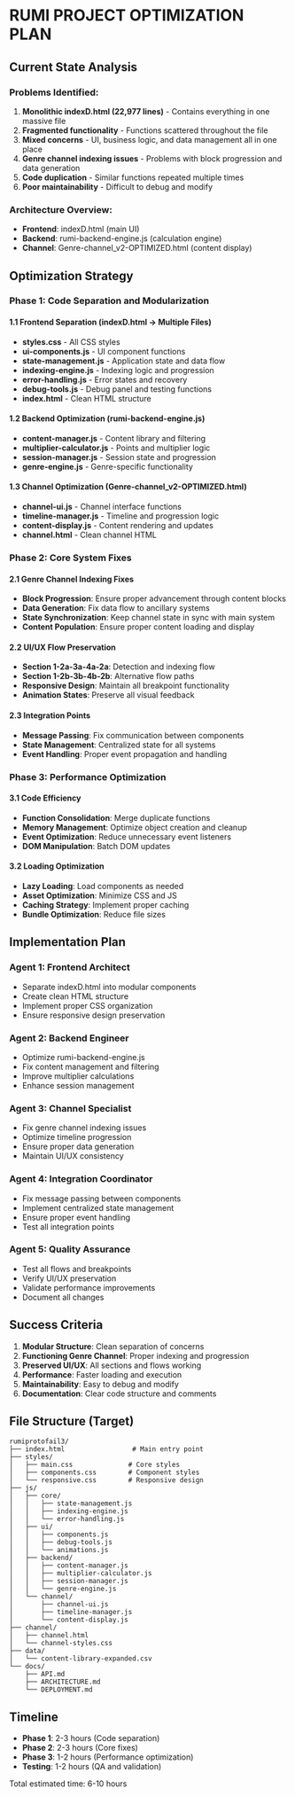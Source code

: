 # RUMI PROJECT OPTIMIZATION PLAN

## Current State Analysis

### Problems Identified:
1. **Monolithic indexD.html (22,977 lines)** - Contains everything in one massive file
2. **Fragmented functionality** - Functions scattered throughout the file
3. **Mixed concerns** - UI, business logic, and data management all in one place
4. **Genre channel indexing issues** - Problems with block progression and data generation
5. **Code duplication** - Similar functions repeated multiple times
6. **Poor maintainability** - Difficult to debug and modify

### Architecture Overview:
- **Frontend**: indexD.html (main UI)
- **Backend**: rumi-backend-engine.js (calculation engine)
- **Channel**: Genre-channel_v2-OPTIMIZED.html (content display)

## Optimization Strategy

### Phase 1: Code Separation and Modularization

#### 1.1 Frontend Separation (indexD.html → Multiple Files)
- **styles.css** - All CSS styles
- **ui-components.js** - UI component functions
- **state-management.js** - Application state and data flow
- **indexing-engine.js** - Indexing logic and progression
- **error-handling.js** - Error states and recovery
- **debug-tools.js** - Debug panel and testing functions
- **index.html** - Clean HTML structure

#### 1.2 Backend Optimization (rumi-backend-engine.js)
- **content-manager.js** - Content library and filtering
- **multiplier-calculator.js** - Points and multiplier logic
- **session-manager.js** - Session state and progression
- **genre-engine.js** - Genre-specific functionality

#### 1.3 Channel Optimization (Genre-channel_v2-OPTIMIZED.html)
- **channel-ui.js** - Channel interface functions
- **timeline-manager.js** - Timeline and progression logic
- **content-display.js** - Content rendering and updates
- **channel.html** - Clean channel HTML

### Phase 2: Core System Fixes

#### 2.1 Genre Channel Indexing Fixes
- **Block Progression**: Ensure proper advancement through content blocks
- **Data Generation**: Fix data flow to ancillary systems
- **State Synchronization**: Keep channel state in sync with main system
- **Content Population**: Ensure proper content loading and display

#### 2.2 UI/UX Flow Preservation
- **Section 1-2a-3a-4a-2a**: Detection and indexing flow
- **Section 1-2b-3b-4b-2b**: Alternative flow paths
- **Responsive Design**: Maintain all breakpoint functionality
- **Animation States**: Preserve all visual feedback

#### 2.3 Integration Points
- **Message Passing**: Fix communication between components
- **State Management**: Centralized state for all systems
- **Event Handling**: Proper event propagation and handling

### Phase 3: Performance Optimization

#### 3.1 Code Efficiency
- **Function Consolidation**: Merge duplicate functions
- **Memory Management**: Optimize object creation and cleanup
- **Event Optimization**: Reduce unnecessary event listeners
- **DOM Manipulation**: Batch DOM updates

#### 3.2 Loading Optimization
- **Lazy Loading**: Load components as needed
- **Asset Optimization**: Minimize CSS and JS
- **Caching Strategy**: Implement proper caching
- **Bundle Optimization**: Reduce file sizes

## Implementation Plan

### Agent 1: Frontend Architect
- Separate indexD.html into modular components
- Create clean HTML structure
- Implement proper CSS organization
- Ensure responsive design preservation

### Agent 2: Backend Engineer
- Optimize rumi-backend-engine.js
- Fix content management and filtering
- Improve multiplier calculations
- Enhance session management

### Agent 3: Channel Specialist
- Fix genre channel indexing issues
- Optimize timeline progression
- Ensure proper data generation
- Maintain UI/UX consistency

### Agent 4: Integration Coordinator
- Fix message passing between components
- Implement centralized state management
- Ensure proper event handling
- Test all integration points

### Agent 5: Quality Assurance
- Test all flows and breakpoints
- Verify UI/UX preservation
- Validate performance improvements
- Document all changes

## Success Criteria

1. **Modular Structure**: Clean separation of concerns
2. **Functioning Genre Channel**: Proper indexing and progression
3. **Preserved UI/UX**: All sections and flows working
4. **Performance**: Faster loading and execution
5. **Maintainability**: Easy to debug and modify
6. **Documentation**: Clear code structure and comments

## File Structure (Target)

```
rumiprotofail3/
├── index.html                 # Main entry point
├── styles/
│   ├── main.css              # Core styles
│   ├── components.css        # Component styles
│   └── responsive.css        # Responsive design
├── js/
│   ├── core/
│   │   ├── state-management.js
│   │   ├── indexing-engine.js
│   │   └── error-handling.js
│   ├── ui/
│   │   ├── components.js
│   │   ├── debug-tools.js
│   │   └── animations.js
│   ├── backend/
│   │   ├── content-manager.js
│   │   ├── multiplier-calculator.js
│   │   ├── session-manager.js
│   │   └── genre-engine.js
│   └── channel/
│       ├── channel-ui.js
│       ├── timeline-manager.js
│       └── content-display.js
├── channel/
│   ├── channel.html
│   └── channel-styles.css
├── data/
│   └── content-library-expanded.csv
└── docs/
    ├── API.md
    ├── ARCHITECTURE.md
    └── DEPLOYMENT.md
```

## Timeline

- **Phase 1**: 2-3 hours (Code separation)
- **Phase 2**: 2-3 hours (Core fixes)
- **Phase 3**: 1-2 hours (Performance optimization)
- **Testing**: 1-2 hours (QA and validation)

Total estimated time: 6-10 hours 